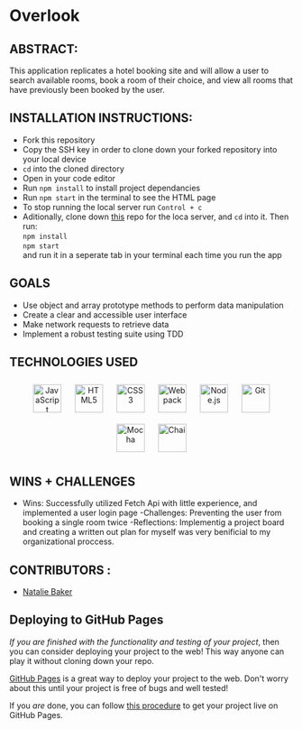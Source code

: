 # Overlook

## ABSTRACT:
This application replicates a hotel booking site and will allow a user to search available rooms, book a room of their choice, and view all rooms that have previously been booked by the user.

## INSTALLATION INSTRUCTIONS:
- Fork this repository
- Copy the SSH key in order to clone down your forked repository into your local device
- `cd` into the cloned directory
- Open in your code editor
- Run `npm install` to install project dependancies
- Run `npm start` in the terminal to see the HTML page
- To stop running the local server run `Control + c`
- Aditionally, clone down [this](https://github.com/turingschool-examples/overlook-api) repo for the loca server, and `cd` into it. Then run:<br>
`npm install`<br>
`npm start`<br>
and run it in a seperate tab in your terminal each time you run the app

## GOALS
- Use object and array prototype methods to perform data manipulation
- Create a clear and accessible user interface
- Make network requests to retrieve data
- Implement a robust testing suite using TDD

## TECHNOLOGIES USED
<div align="center">  
<a href="https://www.javascript.com/" target="_blank"><img style="margin: 10px" src="https://profilinator.rishav.dev/skills-assets/javascript-original.svg" alt="JavaScript" height="50" /></a>  
<a href="https://en.wikipedia.org/wiki/HTML5" target="_blank"><img style="margin: 10px" src="https://profilinator.rishav.dev/skills-assets/html5-original-wordmark.svg" alt="HTML5" height="50" /></a>  
<a href="https://www.w3schools.com/css/" target="_blank"><img style="margin: 10px" src="https://profilinator.rishav.dev/skills-assets/css3-original-wordmark.svg" alt="CSS3" height="50" /></a>  
<a href="https://webpack.js.org/" target="_blank"><img style="margin: 10px" src="https://profilinator.rishav.dev/skills-assets/webpack-original.svg" alt="Webpack" height="50" /></a>  
<a href="https://nodejs.org/" target="_blank"><img style="margin: 10px" src="https://profilinator.rishav.dev/skills-assets/nodejs-original-wordmark.svg" alt="Node.js" height="50" /></a>  
<a href="https://github.com/" target="_blank"><img style="margin: 10px" src="https://profilinator.rishav.dev/skills-assets/git-scm-icon.svg" alt="Git" height="50" /></a>  
<a href="https://mochajs.org/" target="_blank"><img style="margin: 10px" src="https://profilinator.rishav.dev/skills-assets/mocha.png" alt="Mocha" height="50" /></a>  
<a href="https://www.chaijs.com/" target="_blank"><img style="margin: 10px" src="https://profilinator.rishav.dev/skills-assets/chai.png" alt="Chai" height="50" /></a>  
</div>

</td><td valign="top" width="33%">

## WINS + CHALLENGES
  - Wins: Successfully utilized Fetch Api with little experience, and implemented a user login page
  -Challenges: Preventing the user from booking a single room twice
  -Reflections: Implementig a project board and creating a written out plan for myself was very benificial to my    organizational proccess.

## CONTRIBUTORS :
  - [Natalie Baker](https://github.com/Nathelene)

## Deploying to GitHub Pages

_If you are finished with the functionality and testing of your project_, then you can consider deploying your project to the web! This way anyone can play it without cloning down your repo.

[GitHub Pages](https://pages.github.com/) is a great way to deploy your project to the web. Don't worry about this until your project is free of bugs and well tested!

If you _are_ done, you can follow [this procedure](./gh-pages-procedure.md) to get your project live on GitHub Pages.


